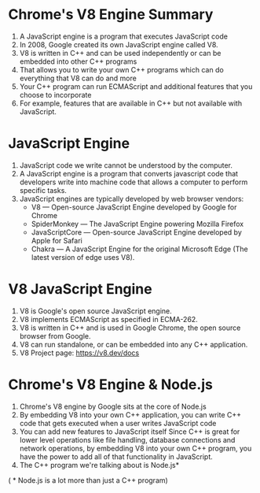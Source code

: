 # Chrome's V8 Engine Summary
1. A JavaScript engine is a program that executes JavaScript code
2. In 2008, Google created its own JavaScript engine called V8.
3. V8 is written in C++ and can be used independently or can be embedded into other C++ programs
4. That allows you to write your own C++ programs which can do everything that V8 can do and more
5. Your C++ program can run ECMAScript and additional features that you choose to incorporate
6. For example, features that are available in C++ but not available with JavaScript.

# JavaScript Engine
1. JavaScript code we write cannot be understood by the computer.
2. A JavaScript engine is a program that converts javascript code that developers write into machine code that allows a computer to perform specific tasks.
3. JavaScript engines are typically developed by web browser vendors:
    - V8 — Open-source JavaScript Engine developed by Google for Chrome
    - SpiderMonkey — The JavaScript Engine powering Mozilla Firefox
    - JavaScriptCore — Open-source JavaScript Engine developed by Apple for Safari
    - Chakra — A JavaScript Engine for the original Microsoft Edge (The latest version of edge uses V8).

# V8 JavaScript Engine
1. V8 is Google's open source JavaScript engine.
2. V8 implements ECMAScript as specified in ECMA-262.
3. V8 is written in C++ and is used in Google Chrome, the open source browser from Google.
4. V8 can run standalone, or can be embedded into any C++ application.
5. V8 Project page: https://v8.dev/docs

# Chrome's V8 Engine & Node.js
1. Chrome's V8 engine by Google sits at the core of Node.js
2. By embedding V8 into your own C++ application, you can write C++ code that gets executed when a user writes JavaScript code
3. You can add new features to JavaScript itself Since C++ is great for lower level operations like file handling, database connections and network operations, by embedding V8 into your own C++ program, you have the power to add all of that functionality in JavaScript.
4. The C++ program we're talking about is Node.js*

( * Node.js is a lot more than just a C++ program)
